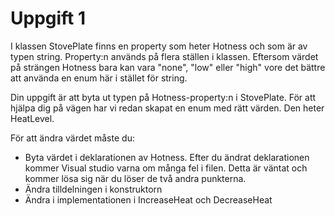 ﻿# Uppgift 1
I klassen StovePlate finns en property som heter Hotness och som är av typen
string. Property:n används på flera ställen i klassen. Eftersom värdet på
strängen Hotness bara kan vara "none", "low" eller "high" vore det bättre att
använda en enum här i stället för string.

Din uppgift är att byta ut typen på Hotness-property:n i StovePlate. För att
hjälpa dig på vägen har vi redan skapat en enum med rätt värden. Den heter
HeatLevel.

För att ändra värdet måste du:
 * Byta värdet i deklarationen av Hotness. Efter du ändrat deklarationen kommer
   Visual studio varna om många fel i filen. Detta är väntat och kommer lösa sig
   när du löser de två andra punkterna.
 * Ändra tilldelningen i konstruktorn
 * Ändra i implementationen i IncreaseHeat och DecreaseHeat

